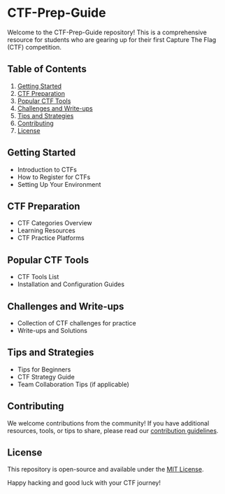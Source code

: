 # CTF-Prep-Guide

Welcome to the CTF-Prep-Guide repository! This is a comprehensive resource for students who are gearing up for their first Capture The Flag (CTF) competition.

## Table of Contents

1. [Getting Started](#getting-started)
2. [CTF Preparation](#ctf-preparation)
3. [Popular CTF Tools](#popular-ctf-tools)
4. [Challenges and Write-ups](#challenges-and-write-ups)
5. [Tips and Strategies](#tips-and-strategies)
6. [Contributing](#contributing)
7. [License](#license)

## Getting Started

- Introduction to CTFs
- How to Register for CTFs
- Setting Up Your Environment

## CTF Preparation

- CTF Categories Overview
- Learning Resources
- CTF Practice Platforms

## Popular CTF Tools

- CTF Tools List
- Installation and Configuration Guides

## Challenges and Write-ups

- Collection of CTF challenges for practice
- Write-ups and Solutions

## Tips and Strategies

- Tips for Beginners
- CTF Strategy Guide
- Team Collaboration Tips (if applicable)

## Contributing

We welcome contributions from the community! If you have additional resources, tools, or tips to share, please read our [contribution guidelines](CONTRIBUTING.md).

## License

This repository is open-source and available under the [MIT License](LICENSE).

Happy hacking and good luck with your CTF journey!
